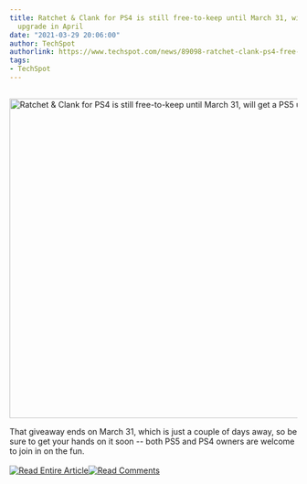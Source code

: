 ```yaml
---
title: Ratchet & Clank for PS4 is still free-to-keep until March 31, will get a PS5
  upgrade in April
date: "2021-03-29 20:06:00"
author: TechSpot
authorlink: https://www.techspot.com/news/89098-ratchet-clank-ps4-free-keep-until-march-31.html
tags:
- TechSpot
---
```

<a href="https://www.techspot.com/news/89098-ratchet-clank-ps4-free-keep-until-march-31.html" target="_blank"><img src="https://static.techspot.com/images2/news/ts3_thumbs/2021/03/2021-03-29-ts3_thumbs-d76.jpg" width="800" height="560" style="padding: 15px 0" title="Ratchet &amp; Clank for PS4 is still free-to-keep until March 31, will get a PS5 upgrade in April" /></a><br />That giveaway ends on March 31, which is just a couple of days away, so be sure to get your hands on it soon -- both PS5 and PS4 owners are welcome to join in on the fun.<br /><br /><a href="https://www.techspot.com/news/89098-ratchet-clank-ps4-free-keep-until-march-31.html"><img src="https://static.techspot.com/images/rss/rss_buttons_01.png" border="0" alt="Read Entire Article" /></a><a href="https://www.techspot.com/news/89098-ratchet-clank-ps4-free-keep-until-march-31.html#comments"><img src="https://static.techspot.com/images/rss/rss_buttons_02.png" border="0" alt="Read Comments" /></a><br /><br />
